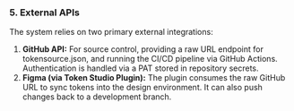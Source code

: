### 5. External APIs

The system relies on two primary external integrations:

1. **GitHub API:** For source control, providing a raw URL endpoint for tokensource.json, and running the CI/CD pipeline via GitHub Actions. Authentication is handled via a PAT stored in repository secrets.
2. **Figma (via Token Studio Plugin):** The plugin consumes the raw GitHub URL to sync tokens into the design environment. It can also push changes back to a development branch.
